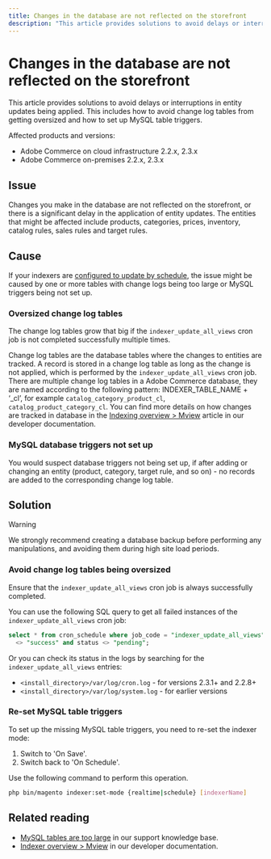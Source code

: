 ```yaml
---
title: Changes in the database are not reflected on the storefront
description: "This article provides solutions to avoid delays or interruptions in entity updates being applied. This includes how to avoid change log tables from getting oversized and how to set up MySQL table triggers."
---
```


# Changes in the database are not reflected on the storefront

This article provides solutions to avoid delays or interruptions in entity updates being applied. This includes how to avoid change log tables from getting oversized and how to set up MySQL table triggers.

Affected products and versions:

* Adobe Commerce on cloud infrastructure 2.2.x, 2.3.x
* Adobe Commerce on-premises 2.2.x, 2.3.x

## Issue

Changes you make in the database are not reflected on the storefront, or there is a significant delay in the application of entity updates. The entities that might be affected include products, categories, prices, inventory, catalog rules, sales rules and target rules.

## Cause

If your indexers are [configured to update by schedule](https://devdocs.magento.com/guides/v2.3/config-guide/cli/config-cli-subcommands-index.html#configure-indexers), the issue might be caused by one or more tables with change logs being too large or MySQL triggers being not set up.

### Oversized change log tables

The change log tables grow that big if the `indexer_update_all_views` cron job is not completed successfully multiple times.

Change log tables are the database tables where the changes to entities are tracked. A record is stored in a change log table as long as the change is not applied, which is performed by the `indexer_update_all_views` cron job. There are multiple change log tables in a Adobe Commerce database, they are named according to the following pattern: INDEXER\_TABLE\_NAME + ‘\_cl’,  for example `catalog_category_product_cl`, `catalog_product_category_cl`. You can find more details on how changes are tracked in database in the [Indexing overview > Mview](https://devdocs.magento.com/guides/v2.3/extension-dev-guide/indexing.html#m2devgde-mview) article in our developer documentation.

### MySQL database triggers not set up

You would suspect database triggers not being set up, if after adding or changing an entity (product, category, target rule, and so on) - no records are added to the corresponding change log table.

## Solution

>[!WARNING]
>
>We strongly recommend creating a database backup before performing any manipulations, and avoiding them during high site load periods.

### Avoid change log tables being oversized

Ensure that the `indexer_update_all_views` cron job is always successfully completed.

You can use the following SQL query to get all failed instances of the `indexer_update_all_views` cron job:

```sql
select * from cron_schedule where job_code = "indexer_update_all_views" and status
  <> "success" and status <> "pending";
```

Or you can check its status in the logs by searching for the `indexer_update_all_views` entries:

* `<install_directory>/var/log/cron.log` - for versions 2.3.1+ and 2.2.8+
* `<install_directory>/var/log/system.log` - for earlier versions

### Re-set MySQL table triggers

To set up the missing MySQL table triggers, you need to re-set the indexer mode:

1. Switch to 'On Save'.
1. Switch back to 'On Schedule'.

Use the following command to perform this operation.

```bash
php bin/magento indexer:set-mode {realtime|schedule} [indexerName]
```

## Related reading

<ul><li title="MySQL tables are too large"><a href="https://support.magento.com/hc/en-us/articles/360038862691">MySQL tables are too large</a> in our support knowledge base.</li>
<li title="MySQL tables are too large"><a href="https://devdocs.magento.com/guides/v2.3/extension-dev-guide/indexing.html#m2devgde-mview">Indexer overview > Mview</a> in our developer documentation.</li></ul>